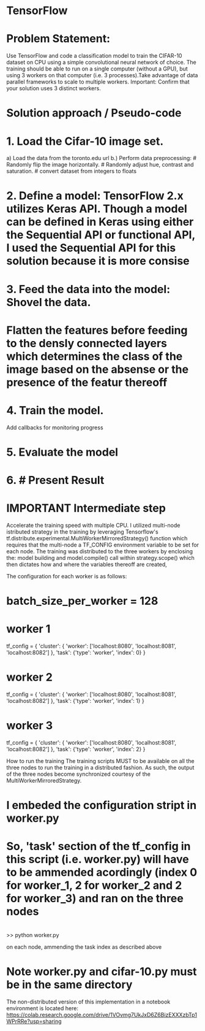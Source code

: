 # TensorFlow
# Problem Statement:
Use TensorFlow and code a classification model to train the CIFAR-10 dataset on CPU
using a simple convolutional neural network of choice. The training should be able to run on a single computer (without
a GPU), but using 3 workers on that computer (i.e. 3 processes).Take advantage of data parallel frameworks to scale to multiple workers.
Important: Confirm that your solution uses 3 distinct workers.

# Solution approach / Pseudo-code
# 1. Load the Cifar-10 image set. 
 a) Load the data from the toronto.edu url
 b.) Perform data preprocessing:
    # Randomly flip the image horizontally.
    # Randomly adjust hue, contrast and saturation.
    # convert dataset from integers to floats
    
# 2. Define a model: TensorFlow 2.x utilizes Keras API. Though a model can be defined in Keras using either the Sequential API or functional API, I used the Sequential API for this solution because it is more consise
# 3. Feed the data into the model: Shovel the data. 
  # Flatten the features before feeding to the densly connected layers which determines the class of the image based on the absense or the presence of the featur thereoff
# 4. Train the model. 
Add callbacks for monitoring progress
# 5. Evaluate the model
# 6. # Present Result

# IMPORTANT Intermediate step
Accelerate the training speed with multiple CPU. I utilized multi-node istributed strategy in the training by leveraging Tensorflow's tf.distribute.experimental.MultiWorkerMirroredStrategy() function which requires that the multi-node a TF_CONFIG environment variable to be set for each node.
The training was distributed to the three workers by enclosing the:
model building and model.compile() call within strategy.scope() which then dictates how and where the variables thereoff are created, 

The configuration for each worker is as follows:

# batch_size_per_worker = 128

# worker 1
tf_config = {
    'cluster': {
        'worker': ['localhost:8080', 'localhost:8081', 'localhost:8082']
    },
    'task': {'type': 'worker', 'index': 0}
}

# worker 2
tf_config = {
    'cluster': {
        'worker': ['localhost:8080', 'localhost:8081', 'localhost:8082']
    },
    'task': {'type': 'worker', 'index': 1}
}

# worker 3
tf_config = {
    'cluster': {
        'worker': ['localhost:8080', 'localhost:8081', 'localhost:8082']
    },
    'task': {'type': 'worker', 'index': 2}
}


How to run the training
The training scripts MUST to be available on all the three nodes to run the training in a distributed fashion. As such, the output of the three nodes become synchronized courtesy of the  MultiWorkerMirroredStrategy.
# I embeded the configuration stript in worker.py
# So, 'task' section of the tf_config in this script (i.e. worker.py) will have to be ammended acordingly (index 0 for worker_1, 2 for worker_2 and 2 for worker_3) and ran on the three nodes
<br>
>> python worker.py

on each node, ammending the task index as described above
 # Note worker.py and cifar-10.py must be in the same directory
 
 
 The non-distributed version of this implementation in a notebook environment is located here: https://colab.research.google.com/drive/1VOvmg7UkJxD6Z6BizEXXXzbTp1WPrRRe?usp=sharing
